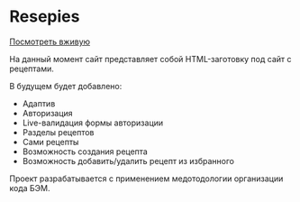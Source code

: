 # Resepies

 [Посмотреть вживую](https://alexmrgt.github.io/Resepies/)

На данный момент сайт представляет собой HTML-заготовку под сайт с рецептами.

В будущем будет добавлено:
- Адаптив
- Авторизация
- Live-валидация формы авторизации
- Разделы рецептов
- Сами рецепты
- Возможность создания рецепта
- Возможность добавить/удалить рецепт из избранного

Проект разрабатывается с применением медотодологии организации кода БЭМ.
